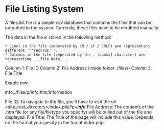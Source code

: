 
File Listing System
===================
A files.list file is a simple csv database that contains the files that can be outputted to the system.
Currently, these files have to be modified manually.

The data in the file is stored in the following method:

	* Lines in the file (seperated by CR / LF / CRLF) are representing different '''records'''.
	* Columns in the file (seperated by the , [comma] character) are representing ___file data___.
Column 1: File ID
Column 2: File Address (inside folder ./files/)
Column 3: File Title


Exaple row:

info,./files/p/info.htm/Information

File ID: To navigate to the file, you'll have to visit the url <site_root_directory>/index.php?p=___info___
File Address: The contents of the .htm file (or any file/filetype you specify) will be pulled out of the file and displayed.
File Title: The Title of the page will include this value. Depends on the format you specify in the top of index.php.